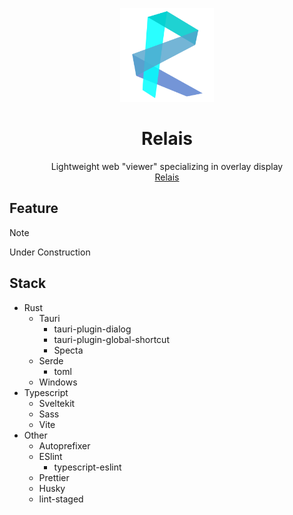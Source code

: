 <p align="center">
	<a href="//github.com/monax-owo/relais"><img src="/src-tauri/icons/icon.png" width="150" /></a>
</p>
<h1 align="center">Relais</h1>
<div align="center">Lightweight web "viewer" specializing in overlay display</div>
<div align="center">
  <a href="//github.com/monax-owo/relais" target="_blank">
    Relais
  </a>
</div>

## Feature

> [!NOTE]
> Under Construction

## Stack

- Rust
  - Tauri
    - tauri-plugin-dialog
    - tauri-plugin-global-shortcut
    - Specta
  - Serde
    - toml
  - Windows
- Typescript
  - Sveltekit
  - Sass
  - Vite
- Other
  - Autoprefixer
  - ESlint
    - typescript-eslint
  - Prettier
  - Husky
  - lint-staged
